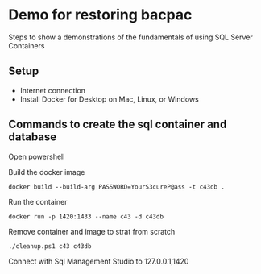 # Demo for restoring bacpac

Steps to show a demonstrations of the fundamentals of using SQL Server Containers

## Setup

- Internet connection
- Install Docker for Desktop on Mac, Linux, or Windows

## Commands to create the sql container and database

Open powershell

Build the docker image

```
docker build --build-arg PASSWORD=YourS3cureP@ass -t c43db .
```
Run the container

```
docker run -p 1420:1433 --name c43 -d c43db
```

Remove container and image to strat from scratch

```
./cleanup.ps1 c43 c43db
```

Connect with Sql Management Studio to 127.0.0.1,1420
